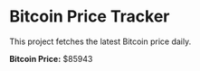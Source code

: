 # Bitcoin Price Tracker

This project fetches the latest Bitcoin price daily.

**Bitcoin Price:** $85943
